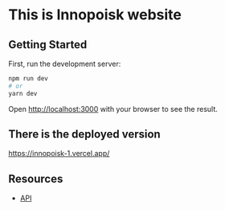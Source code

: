

# This is Innopoisk website

## Getting Started

First, run the development server:

```bash
npm run dev
# or
yarn dev
```

Open [http://localhost:3000](http://localhost:3000) with your browser to see the result.


## There is the deployed version

https://innopoisk-1.vercel.app/

## Resources
 - [API](https://kinopoiskapiunofficial.tech/)

